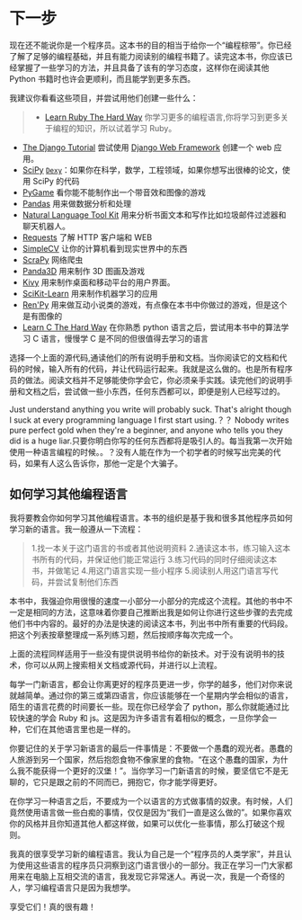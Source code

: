# 下一步

现在还不能说你是一个程序员。这本书的目的相当于给你一个“编程棕带”。你已经了解了足够的编程基础，并且有能力阅读别的编程书籍了。读完这本书，你应该已经掌握了一些学习的方法，并且具备了该有的学习态度，这样你在阅读其他 Python 书籍时也许会更顺利，而且能学到更多东西。

我建议你看看这些项目，并尝试用他们创建一些什么：

>- [Learn Ruby The Hard Way](http://learnrubythehardway.org/) 你学习更多的编程语言,你将学习到更多关于编程的知识，所以试着学习 Ruby。
- [The Django Tutorial](https://docs.djangoproject.com/en/1.4/intro/tutorial01/) 尝试使用 [Django Web Framework](https://www.djangoproject.com/) 创建一个 web 应用。
- [SciPy](http://www.scipy.org/) [`Dexy`](http://dexy.it/)：如果你在科学，数学，工程领域，如果你想写出很棒的论文，使用 SciPy 的代码
- [PyGame](http://www.pygame.org/news.html) 看你能不能制作出一个带音效和图像的游戏
- [Pandas](http://pandas.pydata.org/) 用来做数据分析和处理
- [Natural Language Tool Kit](http://nltk.org/) 用来分析书面文本和写作比如垃圾邮件过滤器和聊天机器人。
- [Requests](http://docs.python-requests.org/en/latest/index.html) 了解 HTTP 客户端和 WEB
- [SimpleCV](http://simplecv.org/) 让你的计算机看到现实世界中的东西
- [ScraPy](http://scrapy.org/) 网络爬虫
- [Panda3D](https://www.panda3d.org/) 用来制作 3D 图画及游戏
- [Kivy](http://kivy.org/) 用来制作桌面和移动平台的用户界面。
- [SciKit-Learn](http://scikit-learn.org/stable/) 用来制作机器学习的应用
- [Ren'Py](http://renpy.org/) 用来做互动小说类的游戏，有点像在本书中你做过的游戏，但是这个是有图像的
- [Learn C The Hard Way](http://c.learncodethehardway.org/) 在你熟悉 python 语言之后，尝试用本书中的算法学习 C 语言，慢慢学 C 是不同的但很值得去学习的语言

选择一个上面的源代码,通读他们的所有说明手册和文档。当你阅读它的文档和代码的时候，输入所有的代码，并让代码运行起来。我就是这么做的。也是所有程序员的做法。阅读文档并不足够能使你学会它，你必须亲手实践。读完他们的说明手册和文档之后，尝试做一些小东西，任何东西都可以，即便是别人已经写过的。

Just understand anything you write will probably suck. That's alright though I suck at every programming language I first start using.？？ Nobody writes pure perfect gold when they're a beginner, and anyone who tells you they did is a huge liar.只要你明白你写的任何东西都将是吸引人的。每当我第一次开始使用一种语言编程的时候。。？没有人能在作为一个初学者的时候写出完美的代码，如果有人这么告诉你，那他一定是个大骗子。

## 如何学习其他编程语言

我将要教会你如何学习其他编程语言。本书的组织是基于我和很多其他程序员如何学习新的语言。我一般遵从一下流程：

>1.找一本关于这门语言的书或者其他说明资料
2.通读这本书，练习输入这本书所有的代码，并保证他们能正常运行
3.练习代码的同时仔细阅读这本书，并做笔记
4.用这门语言实现一些小程序
5.阅读别人用这门语言写代码，并尝试复制他们东西

本书中，我强迫你用很慢的速度一小部分一小部分的完成这个流程。其他的书中不一定是相同的方法，这意味着你要自己推断出我是如何让你进行这些步骤的去完成他们书中内容的。最好的办法是快速的阅读这本书，列出书中所有重要的代码段。把这个列表按章整理成一系列练习题，然后按顺序每次完成一个。

上面的流程同样适用于一些没有提供说明书给你的新技术。对于没有说明书的技术，你可以从网上搜索相关文档或源代码，并进行以上流程。

每学一门新语言，都会让你离更好的程序员更进一步，你学的越多，他们对你来说就越简单。通过你的第三或第四语言，你应该能够在一个星期内学会相似的语言，陌生的语言花费的时间要长一些。现在你已经学会了 python，那么你就能通过比较快速的学会 Ruby 和 js。这是因为许多语言有着相似的概念，一旦你学会一种，它们在其他语言里也是一样的。

你要记住的关于学习新语言的最后一件事情是：不要做一个愚蠢的观光者。愚蠢的人旅游到另一个国家，然后抱怨食物不像家里的食物。“在这个愚蠢的国家，为什么我不能获得一个更好的汉堡！”。当你学习一门新语言的时候，要坚信它不是无聊的，它只是跟之前的不同而已，拥抱它，你才能学得更好。

在你学习一种语言之后，不要成为一个以语言的方式做事情的奴隶。有时候，人们竟然使用语言做一些白痴的事情，仅仅是因为“我们一直是这么做的”。如果你喜欢你的风格并且你知道其他人都这样做，如果可以优化一些事情，那么打破这个规则。

我真的很享受学习新的编程语言。我认为自己是一个“程序员的人类学家”，并且认为使用这些语言的程序员只洞察到这门语言很小的一部分。我正在学习一门大家都用来在电脑上互相交流的语言，我发现它非常迷人。再说一次，我是一个奇怪的人，学习编程语言只是因为我想学。

享受它们！真的很有趣！